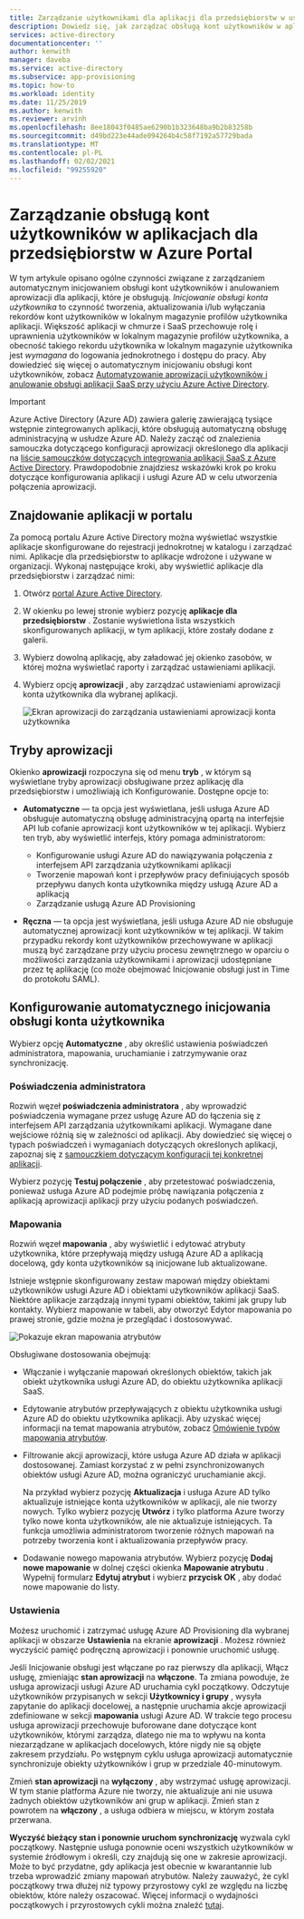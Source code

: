 ```yaml
---
title: Zarządzanie użytkownikami dla aplikacji dla przedsiębiorstw w usłudze Azure AD
description: Dowiedz się, jak zarządzać obsługą kont użytkowników w aplikacjach dla przedsiębiorstw przy użyciu Azure Active Directory
services: active-directory
documentationcenter: ''
author: kenwith
manager: daveba
ms.service: active-directory
ms.subservice: app-provisioning
ms.topic: how-to
ms.workload: identity
ms.date: 11/25/2019
ms.author: kenwith
ms.reviewer: arvinh
ms.openlocfilehash: 8ee18043f0485ae6290b1b323648ba9b2b83258b
ms.sourcegitcommit: d49bd223e44ade094264b4c58f7192a57729bada
ms.translationtype: MT
ms.contentlocale: pl-PL
ms.lasthandoff: 02/02/2021
ms.locfileid: "99255920"
---
```

# <a name="managing-user-account-provisioning-for-enterprise-apps-in-the-azure-portal"></a>Zarządzanie obsługą kont użytkowników w aplikacjach dla przedsiębiorstw w Azure Portal

W tym artykule opisano ogólne czynności związane z zarządzaniem automatycznym inicjowaniem obsługi kont użytkowników i anulowaniem aprowizacji dla aplikacji, które je obsługują. *Inicjowanie obsługi konta użytkownika* to czynność tworzenia, aktualizowania i/lub wyłączania rekordów kont użytkowników w lokalnym magazynie profilów użytkownika aplikacji. Większość aplikacji w chmurze i SaaS przechowuje rolę i uprawnienia użytkowników w lokalnym magazynie profilów użytkownika, a obecność takiego rekordu użytkownika w lokalnym magazynie użytkownika jest *wymagana* do logowania jednokrotnego i dostępu do pracy. Aby dowiedzieć się więcej o automatycznym inicjowaniu obsługi kont użytkowników, zobacz [Automatyzowanie aprowizacji użytkowników i anulowanie obsługi aplikacji SaaS przy użyciu Azure Active Directory](user-provisioning.md).

> [!IMPORTANT]
> Azure Active Directory (Azure AD) zawiera galerię zawierającą tysiące wstępnie zintegrowanych aplikacji, które obsługują automatyczną obsługę administracyjną w usłudze Azure AD. Należy zacząć od znalezienia samouczka dotyczącego konfiguracji aprowizacji określonego dla aplikacji na [liście samouczków dotyczących integrowania aplikacji SaaS z Azure Active Directory](../saas-apps/tutorial-list.md). Prawdopodobnie znajdziesz wskazówki krok po kroku dotyczące konfigurowania aplikacji i usługi Azure AD w celu utworzenia połączenia aprowizacji.

## <a name="finding-your-apps-in-the-portal"></a>Znajdowanie aplikacji w portalu

Za pomocą portalu Azure Active Directory można wyświetlać wszystkie aplikacje skonfigurowane do rejestracji jednokrotnej w katalogu i zarządzać nimi. Aplikacje dla przedsiębiorstw to aplikacje wdrożone i używane w organizacji. Wykonaj następujące kroki, aby wyświetlić aplikacje dla przedsiębiorstw i zarządzać nimi:

1. Otwórz [portal Azure Active Directory](https://aad.portal.azure.com).
1. W okienku po lewej stronie wybierz pozycję **aplikacje dla przedsiębiorstw** . Zostanie wyświetlona lista wszystkich skonfigurowanych aplikacji, w tym aplikacji, które zostały dodane z galerii.
1. Wybierz dowolną aplikację, aby załadować jej okienko zasobów, w której można wyświetlać raporty i zarządzać ustawieniami aplikacji.
1. Wybierz opcję **aprowizacji** , aby zarządzać ustawieniami aprowizacji konta użytkownika dla wybranej aplikacji.

   ![Ekran aprowizacji do zarządzania ustawieniami aprowizacji konta użytkownika](./media/configure-automatic-user-provisioning-portal/enterprise-apps-provisioning.png)

## <a name="provisioning-modes"></a>Tryby aprowizacji

Okienko **aprowizacji** rozpoczyna się od menu **tryb** , w którym są wyświetlane tryby aprowizacji obsługiwane przez aplikację dla przedsiębiorstw i umożliwiają ich Konfigurowanie. Dostępne opcje to:

* **Automatyczne** — ta opcja jest wyświetlana, jeśli usługa Azure AD obsługuje automatyczną obsługę administracyjną opartą na interfejsie API lub cofanie aprowizacji kont użytkowników w tej aplikacji. Wybierz ten tryb, aby wyświetlić interfejs, który pomaga administratorom:

  * Konfigurowanie usługi Azure AD do nawiązywania połączenia z interfejsem API zarządzania użytkownikami aplikacji
  * Tworzenie mapowań kont i przepływów pracy definiujących sposób przepływu danych konta użytkownika między usługą Azure AD a aplikacją
  * Zarządzanie usługą Azure AD Provisioning

* **Ręczna** — ta opcja jest wyświetlana, jeśli usługa Azure AD nie obsługuje automatycznej aprowizacji kont użytkowników w tej aplikacji. W takim przypadku rekordy kont użytkowników przechowywane w aplikacji muszą być zarządzane przy użyciu procesu zewnętrznego w oparciu o możliwości zarządzania użytkownikami i aprowizacji udostępniane przez tę aplikację (co może obejmować Inicjowanie obsługi just in Time do protokołu SAML).

## <a name="configuring-automatic-user-account-provisioning"></a>Konfigurowanie automatycznego inicjowania obsługi konta użytkownika

Wybierz opcję **Automatyczne** , aby określić ustawienia poświadczeń administratora, mapowania, uruchamianie i zatrzymywanie oraz synchronizację.

### <a name="admin-credentials"></a>Poświadczenia administratora

Rozwiń węzeł **poświadczenia administratora** , aby wprowadzić poświadczenia wymagane przez usługę Azure AD do łączenia się z interfejsem API zarządzania użytkownikami aplikacji. Wymagane dane wejściowe różnią się w zależności od aplikacji. Aby dowiedzieć się więcej o typach poświadczeń i wymaganiach dotyczących określonych aplikacji, zapoznaj się z [samouczkiem dotyczącym konfiguracji tej konkretnej aplikacji](user-provisioning.md).

Wybierz pozycję **Testuj połączenie** , aby przetestować poświadczenia, ponieważ usługa Azure AD podejmie próbę nawiązania połączenia z aplikacją aprowizacji aplikacji przy użyciu podanych poświadczeń.

### <a name="mappings"></a>Mapowania

Rozwiń węzeł **mapowania** , aby wyświetlić i edytować atrybuty użytkownika, które przepływają między usługą Azure AD a aplikacją docelową, gdy konta użytkowników są inicjowane lub aktualizowane.

Istnieje wstępnie skonfigurowany zestaw mapowań między obiektami użytkowników usługi Azure AD i obiektami użytkowników aplikacji SaaS. Niektóre aplikacje zarządzają innymi typami obiektów, takimi jak grupy lub kontakty. Wybierz mapowanie w tabeli, aby otworzyć Edytor mapowania po prawej stronie, gdzie można je przeglądać i dostosowywać.

![Pokazuje ekran mapowania atrybutów](./media/configure-automatic-user-provisioning-portal/enterprise-apps-provisioning-mapping.png)

Obsługiwane dostosowania obejmują:

* Włączanie i wyłączanie mapowań określonych obiektów, takich jak obiekt użytkownika usługi Azure AD, do obiektu użytkownika aplikacji SaaS.
* Edytowanie atrybutów przepływających z obiektu użytkownika usługi Azure AD do obiektu użytkownika aplikacji. Aby uzyskać więcej informacji na temat mapowania atrybutów, zobacz [Omówienie typów mapowania atrybutów](customize-application-attributes.md#understanding-attribute-mapping-types).
* Filtrowanie akcji aprowizacji, które usługa Azure AD działa w aplikacji dostosowanej. Zamiast korzystać z w pełni zsynchronizowanych obiektów usługi Azure AD, można ograniczyć uruchamianie akcji.

  Na przykład wybierz pozycję **Aktualizacja** i usługa Azure AD tylko aktualizuje istniejące konta użytkowników w aplikacji, ale nie tworzy nowych. Tylko wybierz pozycję **Utwórz** i tylko platforma Azure tworzy tylko nowe konta użytkowników, ale nie aktualizuje istniejących. Ta funkcja umożliwia administratorom tworzenie różnych mapowań na potrzeby tworzenia kont i aktualizowania przepływów pracy.

* Dodawanie nowego mapowania atrybutów. Wybierz pozycję **Dodaj nowe mapowanie** w dolnej części okienka **Mapowanie atrybutu** . Wypełnij formularz **Edytuj atrybut** i wybierz **przycisk OK** , aby dodać nowe mapowanie do listy.

### <a name="settings"></a>Ustawienia

Możesz uruchomić i zatrzymać usługę Azure AD Provisioning dla wybranej aplikacji w obszarze **Ustawienia** na ekranie **aprowizacji** . Możesz również wyczyścić pamięć podręczną aprowizacji i ponownie uruchomić usługę.

Jeśli Inicjowanie obsługi jest włączane po raz pierwszy dla aplikacji, Włącz usługę, zmieniając **stan aprowizacji** na **włączone**. Ta zmiana powoduje, że usługa aprowizacji usługi Azure AD uruchamia cykl początkowy. Odczytuje użytkowników przypisanych w sekcji **Użytkownicy i grupy** , wysyła zapytanie do aplikacji docelowej, a następnie uruchamia akcje aprowizacji zdefiniowane w sekcji **mapowania** usługi Azure AD. W trakcie tego procesu usługa aprowizacji przechowuje buforowane dane dotyczące kont użytkowników, którymi zarządza, dlatego nie ma to wpływu na konta niezarządzane w aplikacjach docelowych, które nigdy nie są objęte zakresem przydziału. Po wstępnym cyklu usługa aprowizacji automatycznie synchronizuje obiekty użytkowników i grup w przedziale 40-minutowym.

Zmień **stan aprowizacji** na **wyłączony**  , aby wstrzymać usługę aprowizacji. W tym stanie platforma Azure nie tworzy, nie aktualizuje ani nie usuwa żadnych obiektów użytkowników ani grup w aplikacji. Zmień stan z powrotem na **włączony** , a usługa odbiera w miejscu, w którym została przerwana.

**Wyczyść bieżący stan i ponownie uruchom synchronizację** wyzwala cykl początkowy. Następnie usługa ponownie oceni wszystkich użytkowników w systemie źródłowym i określi, czy znajdują się one w zakresie aprowizacji. Może to być przydatne, gdy aplikacja jest obecnie w kwarantannie lub trzeba wprowadzić zmiany mapowań atrybutów. Należy zauważyć, że cykl początkowy trwa dłużej niż typowy przyrostowy cykl ze względu na liczbę obiektów, które należy oszacować. Więcej informacji o wydajności początkowych i przyrostowych cykli można znaleźć [tutaj](application-provisioning-when-will-provisioning-finish-specific-user.md).